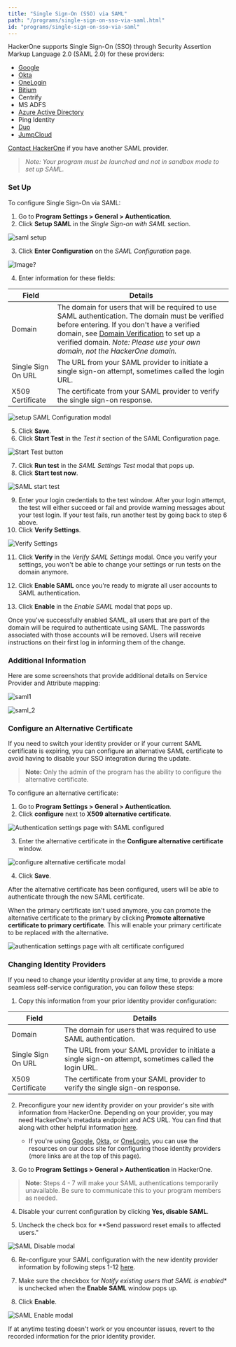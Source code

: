 ```yaml
---
title: "Single Sign-On (SSO) via SAML"
path: "/programs/single-sign-on-sso-via-saml.html"
id: "programs/single-sign-on-sso-via-saml"
---
```


HackerOne supports Single Sign-On (SSO) through Security Assertion Markup Language 2.0 (SAML 2.0) for these providers:
* [Google](/programs/google-sso-saml-setup.html)
* [Okta](/programs/okta-sso-saml-setup.html)
* [OneLogin](/programs/onelogin-sso-saml-setup.html)
* [Bitium](https://support.bitium.com/administration/saml-hackerone/)
* Centrify
* MS ADFS
* [Azure Active Directory](https://azuremarketplace.microsoft.com/en-us/marketplace/apps/aad.hackerone)
* Ping Identity
* [Duo](https://duo.com/docs/hackerone)
* [JumpCloud](https://support.jumpcloud.com/support/s/article/single-sign-on-sso-with-hackerone2)

[Contact HackerOne](https://support.hackerone.com/hc/en-us/requests/new) if you have another SAML provider.

><i>Note: Your program must be launched and not in sandbox mode to set up SAML.</i>

### Set Up
To configure Single Sign-On via SAML:
1. Go to **Program Settings > General > Authentication**.
2. Click **Setup SAML** in the *Single Sign-on with SAML* section.

![saml setup](./images/saml-daisy-1.png)

3. Click **Enter Configuration** on the *SAML Configuration* page.

![Image?](./images/saml-daisy-2.png)

4. Enter information for these fields:

Field | Details
------ | ------
Domain | The  domain for users that will be required to use SAML authentication. The domain must be verified before entering. If you don't have a verified domain, see [Domain Verification](domain-verification.html) to set up a verified domain.  *Note: Please use your own domain, not the HackerOne domain.*
Single Sign On URL | The URL from your SAML provider to initiate a single sign-on attempt, sometimes called the login URL.
X509 Certificate | The certificate from your SAML provider to verify the single sign-on response.

![setup SAML Configuration modal](./images/saml-daisy-3.png)

5. Click **Save**.
6. Click **Start Test** in the *Test it* section of the SAML Configuration page.

![Start Test button](./images/saml-daisy-4.png)

7. Click **Run test** in the *SAML Settings Test* modal that pops up.
8. Click **Start test now**.

![SAML start test](./images/saml-start-test.png)

9. Enter your login credentials to the test window. After your login attempt, the test will either succeed or fail and provide warning messages about your test login. If your test fails, run another test by going back to step 6 above.
10. Click **Verify Settings**.  

![Verify Settings](./images/saml-daisy-verify-settings.png)

11. Click **Verify** in the *Verify SAML Settings* modal. Once you verify your settings, you won't be able to change your settings or run tests on the domain anymore.

12. Click **Enable SAML** once you're ready to migrate all user accounts to SAML authentication.
13. Click **Enable** in the *Enable SAML* modal that pops up.

Once you've successfully enabled SAML, all users that are part of the domain will be required to authenticate using SAML. The passwords associated with those accounts will be removed. Users will receive instructions on their first log in informing them of the change.

### Additional Information
Here are some screenshots that provide additional details on Service Provider and Attribute mapping:

![saml1](./images/saml-1.png)

![saml_2](./images/saml-2.png)

### Configure an Alternative Certificate
If you need to switch your identity provider or if your current SAML certificate is expiring, you can configure an alternative SAML certificate to avoid having to disable your SSO integration during the update.

> **Note:** Only the admin of the program has the ability to configure the alternative certificate.

To configure an alternative certificate:

1. Go to **Program Settings > General > Authentication**.
2. Click **configure** next to **X509 alternative certificate**.

![Authentication settings page with SAML configured](./images/alt-certificate-1.png)

3. Enter the alternative certificate in the **Configure alternative certificate** window.

![configure alternative certificate modal ](./images/alt-certificate-2.png)

4. Click **Save**.

After the alternative certificate has been configured, users will be able to authenticate through the new SAML certificate.

When the primary certificate isn't used anymore, you can promote the alternative certificate to the primary by clicking **Promote alternative certificate to primary certificate**. This will enable your primary certificate to be replaced with the alternative.

![authentication settings page with alt certificate configured](./images/alt-certificate-3.png)

### Changing Identity Providers

If you need to change your identity provider at any time, to provide a more seamless self-service configuration, you can follow these steps:

 1. Copy this information from your prior identity provider configuration:

 Field | Details
------ | ------
Domain | The  domain for users that was required to use SAML authentication.
Single Sign On URL | The URL from your SAML provider to initiate a single sign-on attempt, sometimes called the login URL.
X509 Certificate | The certificate from your SAML provider to verify the single sign-on response.

 2. Preconfigure your new identity provider on your provider's site with information from HackerOne. Depending on your provider, you may need HackerOne's metadata endpoint and ACS URL. You can find that along with other helpful information [here](sso-faqs.html).
     * If you're using [Google](google-sso-saml-setup.html), [Okta](okta-sso-saml-setup.html), or [OneLogin](onelogin-sso-saml-setup.html), you can use the resources on our docs site for configuring those identity providers (more links are at the top of this page).

3. Go to **Program Settings > General > Authentication** in HackerOne.

> **Note:** Steps 4 - 7 will make your SAML authentications temporarily unavailable. Be sure to communicate this to your program members as needed.

 4. Disable your current configuration by clicking **Yes, disable SAML**.

 5. Uncheck the check box for **Send password reset emails to affected users."

![SAML Disable modal](./images/saml-disable-modal.png)

 6. Re-configure your SAML configuration with the new identity provider information by following steps 1-12 [here](single-sign-on-sso-via-saml.html#set-up).

 7. Make sure the checkbox for *Notify existing users that SAML is enabled** is unchecked when the **Enable SAML** window pops up.

 8. Click **Enable**.

![SAML Enable modal](./images/saml-enable-modal.png)

 If at anytime testing doesn't work or you encounter issues, revert to the recorded information for the prior identity provider.
